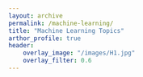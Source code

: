 ```yaml
---
layout: archive
permalink: /machine-learning/
title: "Machine Learning Topics"
arthor_profile: true
header:
    overlay_image: "/images/H1.jpg"
    overlay_filter: 0.6
---
```


<!-- {% capture written_label %}'None'{% endcapture %}

{% include group-by-array collection=site.machine-learning field="categories"%}

{% for tag in group_names %}
  {% assign posts = group_items[forloop.index0] %}
  <h2 id="{{ tag | slugify }}" class="archive__subtitle">{{ tag }}</h2>
  {% for post in posts %}
    {% include archive-single.html %}
  {% endfor %}
{% endfor %} -->